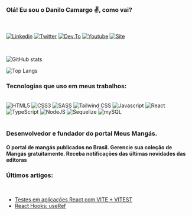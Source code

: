 ### Olá! Eu sou o Danilo Camargo ✌️, como vai?
<br />

[![Linkedin](https://img.shields.io/badge/LinkedIn-0077B5?style=for-the-badge&logo=linkedin&logoColor=white)](https://www.linkedin.com/in/danilo-rocha-ab57a984/) [![Twitter](https://img.shields.io/badge/Twitter-1DA1F2?style=for-the-badge&logo=twitter&logoColor=white)](https://twitter.com/dnocamargo) [![Dev.To](https://img.shields.io/badge/dev.to-0A0A0A?style=for-the-badge&logo=devdotto&logoColor=white)](https://dev.to/dnokaneda) [![Youtube](https://img.shields.io/badge/YouTube-FF0000?style=for-the-badge&logo=youtube&logoColor=white)](https://www.youtube.com/channel/UCYgFrv2D-QtkpK5UphqqLVQ) [![Site](https://img.shields.io/website-up-down-green-red/http/monip.org.svg)](https://meusmangas.com.br/)

<br />

![GitHub stats](https://github-readme-stats.vercel.app/api?username=dnokaneda&show_icons=true&bg_color=171717&text_color=71717a&title_color=60a5fa&border_color=60a5fa)
    
![Top Langs](https://github-readme-stats.vercel.app/api/top-langs/?username=dnokaneda&size_weight=0.5&count_weight=0.5&layout=compact&bg_color=171717&text_color=71717a&title_color=60a5fa&border_color=60a5fa)
  
### Tecnologias que uso em meus trabalhos:

<div style="display: inline">
<br />
<img alt="HTML5" src="https://img.shields.io/badge/HTML5-E34F26?style=for-the-badge&logo=html5&logoColor=white" /> <img alt="CSS3" src="https://img.shields.io/badge/CSS3-1572B6?style=for-the-badge&logo=css3&logoColor=white" /> <img alt="SASS" src="https://img.shields.io/badge/Sass-CC6699?style=for-the-badge&logo=sass&logoColor=white" /> <img alt="Tailwind CSS" src="https://img.shields.io/badge/Tailwind_CSS-38B2AC?style=for-the-badge&logo=tailwind-css&logoColor=whit" /> 
</div>

<div style="display: inline">
<img alt="Javascript" src="https://img.shields.io/badge/JavaScript-F7DF1E?style=for-the-badge&logo=javascript&logoColor=black" /> <img alt="React" src="https://img.shields.io/badge/React-20232A?style=for-the-badge&logo=react&logoColor=61DAF" /> <img alt="TypeScript" src="https://img.shields.io/badge/TypeScript-007ACC?style=for-the-badge&logo=typescript&logoColor=white" /> 
</div>

<div style="display: inline">
<img alt="NodeJS" src="https://img.shields.io/badge/Node.js-43853D?style=for-the-badge&logo=node.js&logoColor=white" /> <img alt="Sequelize" src="https://img.shields.io/badge/sequelize-323330?style=for-the-badge&logo=sequelize&logoColor=blue" /> <img alt="mySQL" src="https://img.shields.io/badge/MySQL-00000F?style=for-the-badge&logo=mysql&logoColor=white" />
<br /><br />
</div>

### Desenvolvedor e fundador do portal Meus Mangás.

#### O portal de mangás publicados no Brasil. Gerencie sua coleção de Mangás gratuitamente. Receba notificações das últimas novidades das editoras

### Últimos artigos:
<br />
<ul>
    <li><a href="https://dev.to/dnokaneda/testes-em-aplicacoes-react-com-vite-vitest-386l">Testes em aplicações React com VITE + VITEST</a></li>
    <li><a href="https://dev.to/dnokaneda/react-hooks-useref-no7">React Hooks: useRef</a></li>
</ul>
